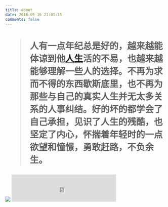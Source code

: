 ```yaml
---
title: about
date: 2016-05-16 21:01:15
comments: false
---
```


# <blockquote class="blockquote-center">**人有一点年纪总是好的，越来越能体谅到他[人生](http://www.rouwen.net/tag26)活的不易，也越来越能够理解一些人的选择。不再为求而不得的东西歇斯底里，也不再为那些与自己的真实人生并无太多关系的人事纠结。好的坏的都学会了自己承担，见识了人生的残酷，也坚定了内心，怀揣着年轻时的一点欲望和憧憬，勇敢赶路，不负余生。**</blockquote>

<img src="http://o7dscdnip.bkt.clouddn.com/About.jpg" />

<iframe frameborder="no" border="0" marginwidth="0" marginheight="0" width=330 height=86 src="http://music.163.com/outchain/player?type=2&id=4874896&auto=1&height=66"></iframe>